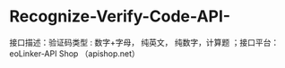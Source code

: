 # Recognize-Verify-Code-API-
接口描述：验证码类型 : 数字+字母， 纯英文， 纯数字，计算题 ；接口平台：eoLinker-API Shop （apishop.net）
